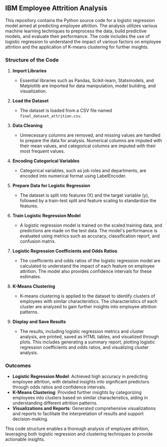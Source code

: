 ## IBM Employee Attrition Analysis

This repository contains the Python source code for a logistic regression model aimed at predicting employee attrition. The analysis utilizes various machine learning techniques to preprocess the data, build predictive models, and evaluate their performance. The code includes the use of logistic regression to understand the impact of various factors on employee attrition and the application of K-means clustering for further insights.

### Structure of the Code

1. **Import Libraries**
    - Essential libraries such as Pandas, Scikit-learn, Statsmodels, and Matplotlib are imported for data manipulation, model building, and visualization.

2. **Load the Dataset**
    - The dataset is loaded from a CSV file named `final_dataset_attrition.csv`.

3. **Data Cleaning**
    - Unnecessary columns are removed, and missing values are handled to prepare the data for analysis. Numerical columns are imputed with their mean values, and categorical columns are imputed with their most frequent values.

4. **Encoding Categorical Variables**
    - Categorical variables, such as job roles and departments, are encoded into numerical format using LabelEncoder.

5. **Prepare Data for Logistic Regression**
    - The dataset is split into features (X) and the target variable (y), followed by a train-test split and feature scaling to standardize the features.

6. **Train Logistic Regression Model**
    - A logistic regression model is trained on the scaled training data, and predictions are made on the test data. The model's performance is evaluated using metrics such as accuracy, classification report, and confusion matrix.

7. **Logistic Regression Coefficients and Odds Ratios**
    - The coefficients and odds ratios of the logistic regression model are calculated to understand the impact of each feature on employee attrition. The model also provides confidence intervals for these estimates.

8. **K-Means Clustering**
    - K-means clustering is applied to the dataset to identify clusters of employees with similar characteristics. The characteristics of each cluster are analyzed to gain further insights into employee attrition patterns.

9. **Display and Save Results**
    - The results, including logistic regression metrics and cluster analysis, are printed, saved as HTML tables, and visualized through plots. This includes generating a summary report, plotting logistic regression coefficients and odds ratios, and visualizing cluster analysis.

### Outcomes
- **Logistic Regression Model**: Achieved high accuracy in predicting employee attrition, with detailed insights into significant predictors through odds ratios and confidence intervals.
- **K-Means Clustering**: Provided further insights by categorizing employees into clusters based on similar characteristics, aiding in understanding different attrition patterns.
- **Visualizations and Reports**: Generated comprehensive visualizations and reports to facilitate the interpretation of results and support decision-making.

This code structure enables a thorough analysis of employee attrition, leveraging both logistic regression and clustering techniques to provide actionable insights.
